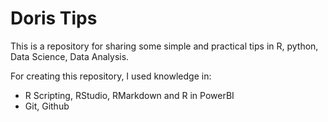# Doris Tips

This is a repository for sharing some simple and practical tips in R, python, Data Science, Data Analysis.


For creating this repository, I used knowledge in:

- R Scripting, RStudio, RMarkdown and R in PowerBI
- Git, Github
